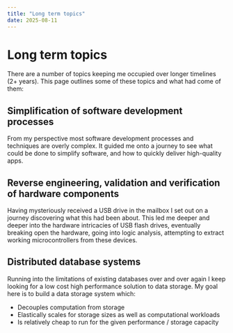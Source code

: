 ```yaml
---
title: "Long term topics"
date: 2025-08-11
---
```


# Long term topics
There are a number of topics keeping me occupied over longer timelines (2+ years). This page outlines some of these topics and what had come of them:

## Simplification of software development processes
From my perspective most software development processes and techniques are overly complex. It guided me onto a journey to see what could be done to simplify software, and how to quickly deliver high-quality apps.

## Reverse engineering, validation and verification of hardware components
Having mysteriously received a USB drive in the mailbox I set out on a journey discovering what this had been about. This led me deeper and deeper into the hardware intricacies of USB flash drives, eventually breaking open the hardware, going into logic analysis, attempting to extract working microcontrollers from these devices.

## Distributed database systems
Running into the limitations of existing databases over and over again I keep looking for a low cost high performance solution to data storage. My goal here is to build a data storage system which:

- Decouples computation from storage
- Elastically scales for storage sizes as well as computational workloads
- Is relatively cheap to run for the given performance / storage capacity

